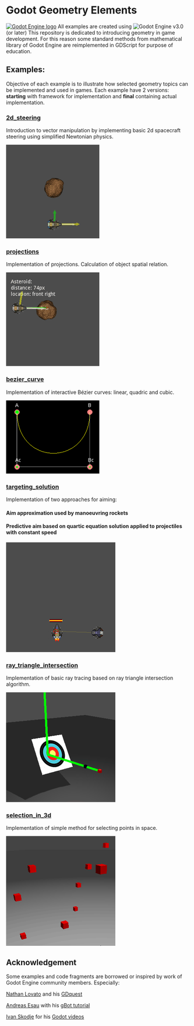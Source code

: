 # Godot Geometry Elements
[![Godot Engine logo](/logo.png)](https://godotengine.org)
All examples are created using ![Godot Engine](https://github.com/godotengine/godot) v3.0 (or later)
This repository is dedicated to introducing geometry in game development. For this reason some standard methods from mathematical library of Godot Engine are reimplemented in GDScript for purpose of education.

## Examples:
Objective of each example is to illustrate how selected geometry topics can be implemented and used in games.
Each example have 2 versions: <b>starting</b> with framework for implementation and <b>final</b> containing actual implementation.   


### [2d_steering](/final/2d_steering)

Introduction to vector manipulation by implementing basic 2d spacecraft steering using simplified Newtonian physics.

![2d_steering](/assets/examples_animations/2d_steering.gif)

### [projections](/final/projections)
Implementation of projections. Calculation of object spatial relation.

![projections](/assets/examples_animations/projections.gif)

### [bezier_curve](/final/bezier_curve)
Implementation of interactive Bézier curves: linear, quadric and cubic.

![bezier](/assets/examples_animations/bezier.gif)

### [targeting_solution](/final/targeting)

Implementation of two approaches for aiming:
#### Aim approximation used by manoeuvring rockets
#### Predictive aim based on quartic equation solution applied to projectiles with constant speed

![targeting](/assets/examples_animations/targeting.gif)

### [ray_triangle_intersection](/final/ray_triangle_intersection)
Implementation of basic ray tracing based on ray triangle intersection algorithm.

![ray_triangle_intersection](/assets/examples_animations/ray_triangle_intersection.gif)

### [selection_in_3d](/final/selection_in_3d)
Implementation of simple method for selecting points in space.

![selection_in_3d](/assets/examples_animations/selection_in_3d.gif)

## Acknowledgement
Some examples and code fragments are borrowed or inspired by work of Godot Engine community members. Especially:

[Nathan Lovato](https://github.com/NathanLovato) and his [GDquest](http://gdquest.com/)

[Andreas Esau](https://github.com/ndee85) with his [gBot tutorial](https://www.youtube.com/watch?v=WU6MqaodFyw&list=PLPI26-KXCXpBtZGRJizz0cvU88nXB-G14)

[Ivan Skodje](https://github.com/ivanskodje) for his [Godot videos](https://www.youtube.com/channel/UCBHuFCVtZ9vVPkL2VxVHU8A)

